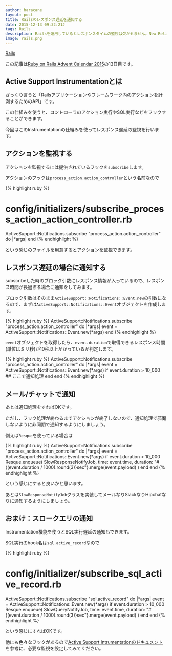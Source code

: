 ```yaml
---
author: haracane
layout: post
title: Railsのレスポンス遅延を通知する
date: 2015-12-13 09:32:21J
tags: Rails
description: Railsを運用しているとレスポンスタイムの監視は欠かせません。New Relicなどを使って監視している方が多いかと思いますが、今回はActive SupportのInstrumentation機能を使って10秒以上のレスポンスを通知するシンプルな方法をご紹介します。
image: rails.png
---
```

[Rails](/tags/rails/)

この記事は[Ruby on Rails Advent Calendar 2015](http://qiita.com/advent-calendar/2015/rails)の13日目です。

## Active Support Instrumentationとは

ざっくり言うと「Railsアプリケーションやフレームワーク内のアクションを計測するためのAPI」です。

この仕組みを使うと、コントローラのアクション実行やSQL実行などをフックすることができます。

今回はこのInstrumentationの仕組みを使ってレスポンス遅延の監視を行います。

## アクションを監視する

アクションを監視するには提供されているフックを`subscribe`します。

アクションのフックは`process_action.action_controller`という名前なので

{% highlight ruby %}
# config/initializers/subscribe_process_action_action_controller.rb
ActiveSupport::Notifications.subscribe "process_action.action_controller" do |*args|
end
{% endhighlight %}

という感じのファイルを用意するとアクションを監視できます。

## レスポンス遅延の場合に通知する

subscribeした時のブロック引数にレスポンス情報が入っているので、レスポンス時間が長過ぎる場合に通知をしてみます。

ブロック引数はそのまま`ActiveSupport::Notifications::Event.new`の引数になるので、まずは`ActiveSupport::Notifications::Event`オブジェクトを作成します。

{% highlight ruby %}
ActiveSupport::Notifications.subscribe "process_action.action_controller" do |*args|
  event = ActiveSupport::Notifications::Event.new(*args)
end
{% endhighlight %}

`event`オブジェクトを取得したら、`event.duration`で取得できるレスポンス時間(単位はミリ秒)が10秒以上かかっているか判定します。

{% highlight ruby %}
ActiveSupport::Notifications.subscribe "process_action.action_controller" do |*args|
  event = ActiveSupport::Notifications::Event.new(*args)
  if event.duration > 10_000
    ## ここで通知処理
  end
end
{% endhighlight %}

## メール/チャットで通知

あとは通知処理をすればOKです。

ただし、フック処理が終わるまでアクションが終了しないので、通知処理で邪魔しないように非同期で通知するようにしましょう。

例えば`Resque`を使っている場合は

{% highlight ruby %}
ActiveSupport::Notifications.subscribe "process_action.action_controller" do |*args|
  event = ActiveSupport::Notifications::Event.new(*args)
  if event.duration > 10_000
    Resque.enqueue(
      SlowResponseNotifyJob,
      time: event.time,
      duration: "#{(event.duration / 1000).round(3)}sec"}.merge(event.payload)
    )
  end
end
{% endhighlight %}

という感じにすると良いかと思います。

あとは`SlowResponseNotifyJob`クラスを実装してメールなりSlackなりHipchatなりに通知するようにしましょう。

## おまけ：スロークエリの通知

Instrumentation機能を使うとSQL実行遅延の通知もできます。

SQL実行のhook名は`sql.active_record`なので

{% highlight ruby %}
# config/initializer/subscribe_sql_active_record.rb
ActiveSupport::Notifications.subscribe "sql.active_record" do |*args|
  event = ActiveSupport::Notifications::Event.new(*args)
  if event.duration > 10_000
    Resque.enqueue(
      SlowQueryNotifyJob,
      time: event.time,
      duration: "#{(event.duration / 1000).round(3)}sec"}.merge(event.payload)
    )
  end
end
{% endhighlight %}

という感じにすればOKです。

他にも色々なフックがあるので[Active Support Intrumentationのドキュメント](http://edgeguides.rubyonrails.org/active_support_instrumentation.html)を参考に、必要な監視を設定してみてください。
